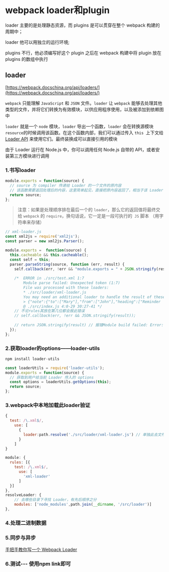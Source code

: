 # webpack loader和plugin

loader 主要的是处理静态资源，而 plugins 是可以贯穿在整个 webpack 构建的周期中；

loader 他可以用独立的运行环境;

plugins 不行，他必须编写好这个 plugin 之后在 webpack 构建中将 plugin 放在 plugins 的数组中执行

## loader

[https://webpack.docschina.org/api/loaders/](https://webpack.docschina.org/api/loaders/)

`webpack` 只能理解 `JavaScript` 和 `JSON` 文件。`loader` 让 `webpack` 能够去处理其他类型的文件，并将它们转换为有效模块，以供应用程序使用，以及被添加到依赖图中

`loader` 就是一个 `node` 模块，`loader` 导出一个函数，`loader` 会在转换源模块`resource`的时候调用该函数。在这个函数内部，我们可以通过传入 `this `上下文给 [Loader API](https://webpack.docschina.org/api/loaders/) 来使用它们。最终装换成可以直接引用的模块



由于 Loader 运行在 Node.js 中，你可以调用任何 Node.js 自带的 API，或者安装第三方模块进行调用

### 1.书写loader

```js
module.exports = function(source) {
  // source 为 compiler 传递给 Loader 的一个文件的原内容
  // 该函数需要返回处理后的内容，这里简单起见，直接把原内容返回了，相当于该 Loader 没有做任何转换
  return source;
};
```

> 注意：如果是处理顺序排在最后一个的 `loader`，那么它的返回值将最终交给 `webpack` 的 `require`，换句话说，它一定是一段可执行的` JS` 脚本 （用字符串来存储）

```js
// xml-loader.js
const xml2js = require('xml2js');
const parser = new xml2js.Parser();

module.exports =  function(source) {
  this.cacheable && this.cacheable();
  const self = this;
  parser.parseString(source, function (err, result) {
    self.callback(err, !err && "module.exports = " + JSON.stringify(result));
    
    /*  ERROR in ./src/test.xml 1:7
        Module parse failed: Unexpected token (1:7)
        File was processed with these loaders:
        * ./src/loader/xml-loader.js
        You may need an additional loader to handle the result of these loaders.
        > {"note":{"to":["Mary"],"from":["John"],"heading":["Reminder  dd"],"body":["Call Cindy on Tuesday dd"]}}
        @ ./src/index.js 4:0-29 30:27-41 */
    // 不论rules其放在第几位都会报此错误
    // self.callback(err, !err && JSON.stringify(result));
    
    // return JSON.stringify(result) // 报错Module build failed: Error: Final loader (./src/loader/xml-loader.js) didn't return a Buffer or String
  });
};
```

### 2.获取loader的options——loader-utils

```js
npm install loader-utils
```

```js
const loaderUtils = require('loader-utils');
module.exports = function(source) {
  // 获取到用户给当前 Loader 传入的 options
  const options = loaderUtils.getOptions(this);
  return source;
};
```

### 3.webpack中本地加载此loader验证

```js
{
  test: /\.xml$/,
    use: [
      {
        loader:path.resolve('./src/loader/xml-loader.js') // 单独此去文件中找
      }
    ]
}
```

```js
module: {
  rules: [{
    test: /\.xml$/,
      use: [
        'xml-loader'
      ]
  }]
},
resolveLoader: {
    // 去哪些目录下寻找 Loader，有先后顺序之分
    modules: ['node_modules',path.join(__dirname, '/src/loader')]
},
```

### 4.处理二进制数据

### 5.同步与异步

[手把手教你写一个 Webpack Loader](https://segmentfault.com/a/1190000018980814)

### 6.测试--- 使用npm link即可

